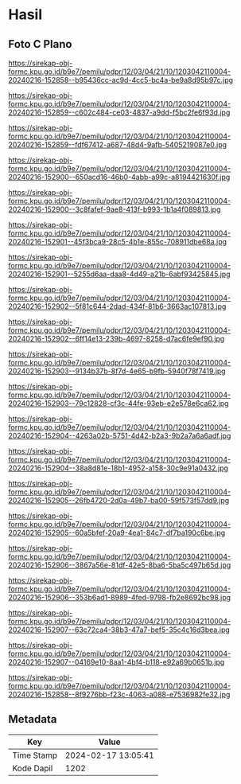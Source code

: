 # Hasil

## Foto C Plano

https://sirekap-obj-formc.kpu.go.id/b9e7/pemilu/pdpr/12/03/04/21/10/1203042110004-20240216-152858--b95436cc-ac9d-4cc5-bc4a-be9a8d95b97c.jpg

https://sirekap-obj-formc.kpu.go.id/b9e7/pemilu/pdpr/12/03/04/21/10/1203042110004-20240216-152859--c602c484-ce03-4837-a9dd-f5bc2fe6f93d.jpg

https://sirekap-obj-formc.kpu.go.id/b9e7/pemilu/pdpr/12/03/04/21/10/1203042110004-20240216-152859--fdf67412-a687-48d4-9afb-5405219087e0.jpg

https://sirekap-obj-formc.kpu.go.id/b9e7/pemilu/pdpr/12/03/04/21/10/1203042110004-20240216-152900--650acd16-46b0-4abb-a99c-a8194421630f.jpg

https://sirekap-obj-formc.kpu.go.id/b9e7/pemilu/pdpr/12/03/04/21/10/1203042110004-20240216-152900--3c8fafef-9ae8-413f-b993-1b1a4f089813.jpg

https://sirekap-obj-formc.kpu.go.id/b9e7/pemilu/pdpr/12/03/04/21/10/1203042110004-20240216-152901--45f3bca9-28c5-4b1e-855c-708911dbe68a.jpg

https://sirekap-obj-formc.kpu.go.id/b9e7/pemilu/pdpr/12/03/04/21/10/1203042110004-20240216-152901--5255d6aa-daa8-4d49-a21b-6abf93425845.jpg

https://sirekap-obj-formc.kpu.go.id/b9e7/pemilu/pdpr/12/03/04/21/10/1203042110004-20240216-152902--5f81c644-2dad-434f-81b6-3663ac107813.jpg

https://sirekap-obj-formc.kpu.go.id/b9e7/pemilu/pdpr/12/03/04/21/10/1203042110004-20240216-152902--6ff14e13-239b-4697-8258-d7ac6fe9ef90.jpg

https://sirekap-obj-formc.kpu.go.id/b9e7/pemilu/pdpr/12/03/04/21/10/1203042110004-20240216-152903--9134b37b-8f7d-4e65-b9fb-5940f78f7419.jpg

https://sirekap-obj-formc.kpu.go.id/b9e7/pemilu/pdpr/12/03/04/21/10/1203042110004-20240216-152903--79c12828-cf3c-44fe-93eb-e2e578e6ca62.jpg

https://sirekap-obj-formc.kpu.go.id/b9e7/pemilu/pdpr/12/03/04/21/10/1203042110004-20240216-152904--4263a02b-5751-4d42-b2a3-9b2a7a6a6adf.jpg

https://sirekap-obj-formc.kpu.go.id/b9e7/pemilu/pdpr/12/03/04/21/10/1203042110004-20240216-152904--38a8d81e-18b1-4952-a158-30c9e91a0432.jpg

https://sirekap-obj-formc.kpu.go.id/b9e7/pemilu/pdpr/12/03/04/21/10/1203042110004-20240216-152905--26fb4720-2d0a-49b7-ba00-59f573f57dd9.jpg

https://sirekap-obj-formc.kpu.go.id/b9e7/pemilu/pdpr/12/03/04/21/10/1203042110004-20240216-152905--60a5bfef-20a9-4ea1-84c7-df7ba190c6be.jpg

https://sirekap-obj-formc.kpu.go.id/b9e7/pemilu/pdpr/12/03/04/21/10/1203042110004-20240216-152906--3867a56e-81df-42e5-8ba6-5ba5c497b65d.jpg

https://sirekap-obj-formc.kpu.go.id/b9e7/pemilu/pdpr/12/03/04/21/10/1203042110004-20240216-152906--353b6ad1-8989-4fed-9798-fb2e8692bc98.jpg

https://sirekap-obj-formc.kpu.go.id/b9e7/pemilu/pdpr/12/03/04/21/10/1203042110004-20240216-152907--63c72ca4-38b3-47a7-bef5-35c4c16d3bea.jpg

https://sirekap-obj-formc.kpu.go.id/b9e7/pemilu/pdpr/12/03/04/21/10/1203042110004-20240216-152907--04169e10-8aa1-4bf4-b118-e92a69b0651b.jpg

https://sirekap-obj-formc.kpu.go.id/b9e7/pemilu/pdpr/12/03/04/21/10/1203042110004-20240216-152858--8f9276bb-f23c-4063-a088-e7536982fe32.jpg


## Metadata

| Key        | Value               |
| ---------- | ------------------- |
| Time Stamp | 2024-02-17 13:05:41 |
| Kode Dapil | 1202                |



